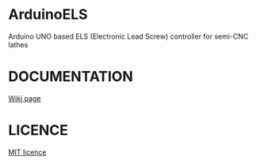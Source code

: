 # ArduinoELS
Arduino UNO based ELS (Electronic Lead Screw) controller for semi-CNC lathes


# DOCUMENTATION <br>
[Wiki page](https://github.com/dalemi666/ArduinoELS/wiki)

# LICENCE
[MIT licence](https://github.com/dalemi666/ArduinoELS/LICENCE.md)


